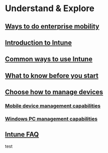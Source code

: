 # Understand & Explore

## [Ways to do enterprise mobility](Ways-to-do-enterprise-mobility.md)
## [Introduction to Intune](introduction-to-microsoft-intune.md)
## [Common ways to use Intune](common-ways-to-use-intune.md)
## [What to know before you start](What-to-know-before-setting-up-microsoft-intune.md)
## [Choose how to manage devices](introduction-to-microsoft-intune.md)
### [Mobile device management capabilities](Mobile-device-management-capabilities-in-microsoft-intune.md)
### [Windows PC management capabilities](Windows-PC-management-capabilities-in-microsoft-intune.md)
## [Intune FAQ](frequently-asked-questions-for-microsoft-intune.md)

test
